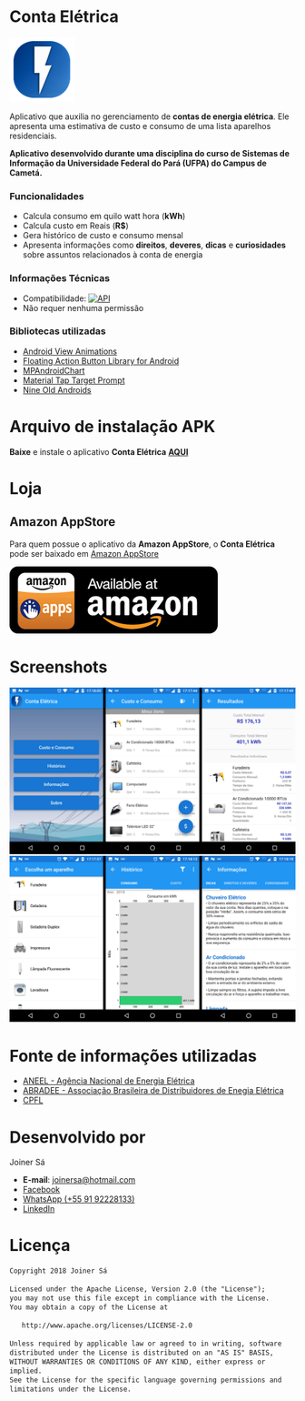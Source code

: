 # Conta Elétrica
![Image](https://github.com/Joinersa/ContaEletrica/blob/master/scrennshots/logo_small.png)

Aplicativo que auxilia no gerenciamento de **contas de energia elétrica**. Ele apresenta uma estimativa de custo e consumo de uma lista aparelhos residenciais.

**Aplicativo desenvolvido durante uma disciplina do curso de Sistemas de Informação da Universidade Federal do Pará (UFPA) do Campus de Cametá.**

### Funcionalidades
- Calcula consumo em quilo watt hora (**kWh**)
- Calcula custo em Reais (**R$**)
- Gera histórico de custo e consumo mensal
- Apresenta informações como **direitos**, **deveres**, **dicas** e **curiosidades** sobre assuntos relacionados à conta de energia

### Informações Técnicas
- Compatibilidade: [![API](https://img.shields.io/badge/API-14%2B-green.svg?style=flat)](https://android-arsenal.com/api?level=14)
- Não requer nenhuma permissão

### Bibliotecas utilizadas
- [Android View Animations](https://github.com/daimajia/AndroidViewAnimations)
- [Floating Action Button Library for Android](https://github.com/Scalified/fab)
- [MPAndroidChart](https://github.com/PhilJay/MPAndroidChart)
- [Material Tap Target Prompt](https://github.com/sjwall/MaterialTapTargetPrompt)
- [Nine Old Androids](https://github.com/JakeWharton/NineOldAndroids)

# Arquivo de instalação APK
**Baixe** e instale o aplicativo **Conta Elétrica** **[AQUI](https://drive.google.com/open?id=1XiqDzALE5Bq3SqdxRhMmaFcFAW1TKkQo)**

# Loja
## Amazon AppStore

Para quem possue o aplicativo da **Amazon AppStore**, o **Conta Elétrica** pode ser baixado em [Amazon AppStore](https://www.amazon.com.br/dp/B079CQQL2N/ref=sr_1_7?s=mobile-apps&ie=UTF8&qid=1517147181&sr=1-7&keywords=Conta)

[![Image](https://github.com/Joinersa/ContaEletrica/blob/master/scrennshots/ic_amazon.png)](https://www.amazon.com.br/dp/B079CQQL2N/ref=sr_1_7?s=mobile-apps&ie=UTF8&qid=1517147181&sr=1-7&keywords=Conta)

# Screenshots
![Image](https://github.com/Joinersa/ContaEletrica/blob/master/scrennshots/scrennshot_1.png)
![Image](https://github.com/Joinersa/ContaEletrica/blob/master/scrennshots/scrennshot_2.png)


# Fonte de informações utilizadas
- [ANEEL - Agência Nacional de Energia Elétrica](http://www.aneel.gov.br/)
- [ABRADEE - Associação Brasileira de Distribuidores de Enegia Elétrica](http://www.abradee.com.br/)
- [CPFL](http://www.cpfl.com.br/)


# Desenvolvido por

 Joiner Sá
* **E-mail**: <joinersa@hotmail.com>
* [Facebook](https://www.facebook.com/joiner.sa)
* [WhatsApp (+55 91 92228133)](https://api.whatsapp.com/send?phone=+559192228133)
* [LinkedIn](https://www.linkedin.com/in/joiner-s%C3%A1-367342b7/)

# Licença

    Copyright 2018 Joiner Sá

    Licensed under the Apache License, Version 2.0 (the "License");
    you may not use this file except in compliance with the License.
    You may obtain a copy of the License at

       http://www.apache.org/licenses/LICENSE-2.0

    Unless required by applicable law or agreed to in writing, software
    distributed under the License is distributed on an "AS IS" BASIS,
    WITHOUT WARRANTIES OR CONDITIONS OF ANY KIND, either express or implied.
    See the License for the specific language governing permissions and
    limitations under the License.

